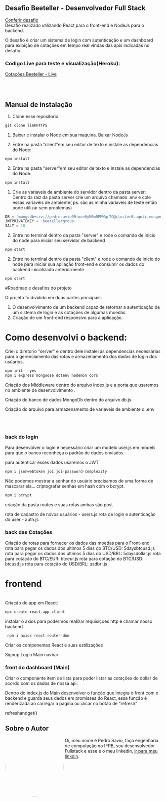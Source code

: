 


 
 ## Desafio Beeteller - Desenvolvedor Full Stack
[Conferir desafio](https://github.com/beetellergroup/selecao-full-stack)
<br />Desafio realizado utilizando React para o front-end e NodeJs para o backend.

 O desafio é criar um sistema de login com autenticação e um dashboard para exibição de cotações em tempo real vindas das apis indicadas no desafio.
 ### Codigo Live para teste e visualização(Heroku):

[Cotações Beeteller - Live](https://beetelertest-front.herokuapp.com/login)

<br /><br />
## Manual de instalação

1. Clone esse repositorio
```javascript
git clone linkHTTPS
```


1. Baixar e instalar o Node em sua maquina.
[Baixar NodeJs](https://nodejs.org/en/)


2. Entre na pasta "client"em seu editor de texto e instale as dependencias do Node:
```javascript
npm install
```


2. Entre na pasta "server"em seu editor de texto e instale as dependencias do Node:
```javascript
npm install
```


1. Crie as variaveis de ambiente do servidor dentro da pasta server:
Dentro da raiz da pasta server crie um arquivo chamado .env e cole essas variavéis de ambiente( ps. são as minha variaveis de teste então pode utilizar sem problemas)
```javascript
DB = 'mongodb+srv://pedrosavio99:mce0yM0mRPMWqrTG@cluster0.aqnti.mongodb.net/teste-db?retryWrites=true&w=majority'
JWTPRIVATEKEY = 'beetellergroup'
SALT = 10
```

2. Entre no terminal dentro da pasta "server" e rode o comando de inicio do node para iniciar seu servidor de backend
```javascript
npm start
```

2. Entre no terminal dentro da pasta "client" e rode o comando de inicio do node para iniciar sua apliação front-end e consumir os dados do backend inicializado anteriormente

```javascript
npm start
```



#Roadmap e desafios do projeto


O projeto fo dividido em duas partes principais:
1. O desenvolvimento de um backend capaz de retornar a autenticação de um sistema de login e as cotações de algumas moedas.
1. Criação de um front-end responsivo para a aplicação.


# Como desenvolvi o backend:


Criei o diretorio "server" e dentro dele instalei as dependencias necessárias para o gerenciamento das rotas e armazenamento dos dados de login dos usúarios.
```javascript
npm init --yes
npm i express mongoose dotenv nodemon cors
```

Criação dos Middleware dentro do arquivo index.js e a porta que usaremos no ambiente de desenvolvimento .

Criação do banco de dados MongoDb dentro do arquivo db.js

Criação do arquivo para armazenamento de variaveis de ambiente o .env 

<br/><br/>
### back do login
Para desenvolver o login é necessário criar um modelo user.js em models para que o banco reconheça o padrão de dados enviados.

para autenticar esses dados usaremos o JWT 

```javascript
npm i jsonwebtoken joi joi-password-complexity
```

Não podemos mostrar a senhar do usuário precisamos  de uma forma de mascarar ela...
criptografar senhas em hash com o bcrypt.

```javascript
npm i bcrypt
```

criação da pasta routes e suas rotas ambas são post

rota de cadastro de novos usuários - users.js
rota de login e autenticação do user - auth.js



### back das Cotações
Criação de rotas para fornecer os dados das moedas para o Front-end
<br/>
rota para pegar os dados dos ultimos 5 dias do BTC/USD:  5daysbtcusd.js
rota para pegar os dados dos ultimos 5 dias do USD/BRL:   5daysdollar.js
rota para cotação do BTC/EUR:   btceur.js
rota para cotação do BTC/USD:   btcusd.js
rota para cotação do USD/BRL:   usdbrl.js

# frontend
<br/>
Criação do app em React:

```javascript
npx create-react-app client
```


instalar o axios para podermos realizar requisiçoes http e chamar nosso backend
```javascript
 npm i axios react-router-dom
```

Criar os componentes React  e suas estilizações

Signup 
Login 
Main 
navbar

### front do dashboard (Main)
Criar o componente item de lista para poder listar as cotações do dollar de acordo com os dados de nossa api.

Dentro do index.js do Main desenvolver o função que integra o front com o backend e guarda seus dados em promisses do React, essa função é renderizada ao carregar a pagina ou clicar no botão de "refresh"

refreshandget()





## Sobre o Autor
<img   style="border-radius: 50%"  align="left" width="190" height="190" margin-right="150px"  src="https://lh3.googleusercontent.com/pw/AM-JKLUq-TgjEzhoVY_CtieDZgnZNOoIGyAubOEKisc2FKt7HMCSVv4DGHZjixw4Z2_yomTtgUKr0kxFUyUdmOuTyJnQfhgzXEyOVk6JoajO58wYDtWcrDF-EPRjaE1hj2EsZtM-OYgQsDjHGjdny1yGetxeWw=s250-no?authuser=0"> Oi, meu nome é Pedro Savio, faço engenharia de computação no IFPB, sou desenvolvedor Fullstack e esse é o meu linkedin,  [ir para meu linkdin](https://www.linkedin.com/in/pedro-s-04a300129/).

